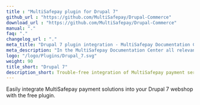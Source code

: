 ```yaml
---
title : "MultiSafepay plugin for Drupal 7"
github_url : "https://github.com/MultiSafepay/Drupal-Commerce"
download_url : "https://github.com/MultiSafepay/Drupal-Commerce"
manual: "."
faq: "."
changelog_url : "."
meta_title: "Drupal 7 plugin integration - MultiSafepay Documentation Center"
meta_description: "In the MultiSafepay Documentation Center all relevant information regarding our Plugins and API. As well as Support pages for Payment Method, Tools and General Questions. You can also find the contact details of our Support Team and Integration Team."
logo: "/logo/Plugins/Drupal_7.svg"
weight: 90
title_short: "Drupal 7"
description_short: Trouble-free integration of MultiSafepay payment services to your Drupal 7 ecommerce plugin.
---
```

Easily integrate MultiSafepay payment solutions into your Drupal 7 webshop with the free plugin.
